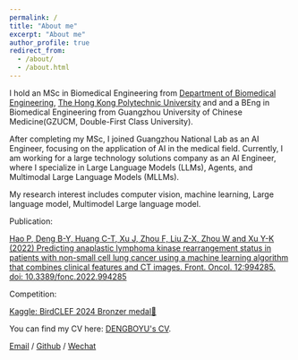 ```yaml
---
permalink: /
title: "About me"
excerpt: "About me"
author_profile: true
redirect_from:
  - /about/
  - /about.html
---
```


I hold an MSc in Biomedical Engineering from [Department of Biomedical Engineering](https://www.polyu.edu.hk/bme/), [The Hong Kong Polytechnic University](https://www.polyu.edu.hk/) and and a BEng in Biomedical Engineering from Guangzhou University of Chinese Medicine(GZUCM, Double-First Class University).

After completing my MSc, I joined Guangzhou National Lab as an AI Engineer, focusing on the application of AI in the medical field. Currently, I am working for a large technology solutions company as an AI Engineer, where I specialize in Large Language Models (LLMs), Agents, and Multimodal Large Language Models (MLLMs).

My research interest includes computer vision, machine learning, Large language model, Multimodel Large language model.

Publication: 

[Hao P, Deng B-Y, Huang C-T, Xu J, Zhou F, Liu Z-X, Zhou W and Xu Y-K (2022) Predicting anaplastic lymphoma kinase rearrangement status in patients with non-small cell lung cancer using a machine learning algorithm that combines clinical features and CT images. Front. Oncol. 12:994285. doi: 10.3389/fonc.2022.994285](https://www.frontiersin.org/journals/oncology/articles/10.3389/fonc.2022.994285/full)

Competition: 

[Kaggle: BirdCLEF 2024 Bronzer medal🥉](https://www.kaggle.com/rexdeng/competitions)

You can find my CV here: [DENGBOYU's CV](../assets/DENG-BOYU-FlowCV-Resume-20240722.pdf).

[Email](22056958g@connect.polyu.hk) / [Github](https://github.com/DENGBOYU-REX) / [Wechat](../images/wechat.jpg)
